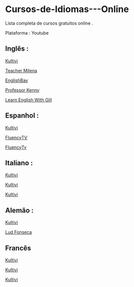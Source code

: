 # Cursos-de-Idiomas---Online
Lista completa de cursos gratuitos online .

Plataforma : Youtube 

## Inglês : 
[Kultivi](https://www.youtube.com/watch?v=wV9NF2lq35c&list=PL8vXuI6zmpdgsO3Ec64aGFYrcp2WOPhUu) 

[Teacher Milena](https://www.youtube.com/watch?v=HAOx5S6OR6c&list=PLPhuKZ16um_y7fFRVxsGV0-IrD3egmFFW)

[EnglishBay](https://www.youtube.com/watch?v=g6eC2MQ1Kv8&list=PLZ65xj2SRHQB0T2GGk-R7bYxorKUkcyoj)

[Professor Kenny](https://www.youtube.com/watch?v=X5TdMsc4YCg&list=PL41dMNqXopt85RhRgFp_jdoI5Bz7DUG-c)

[Learn English With Gill](https://www.youtube.com/watch?v=4e9pSFN795U&list=PLjvCo2ax1ZUdXCO23ICAF0H3N9c35SWfv)

## Espanhol :
[Kultivi](https://www.youtube.com/watch?v=ug6w0dDA7zE&list=PL8vXuI6zmpdhL0QvzsaQ7VIHSyT9xkjvT)

[FluencyTV](https://www.youtube.com/watch?v=LlzhuO8Mg5Q&list=PLlSAkdWPPRKqIR-cefw1Tv84XklkcX3TP)

[FluencyTv](https://www.youtube.com/watch?v=vDRbwo_dQUY&list=PLlSAkdWPPRKo1opzMVPD7itYqwlKIyc1f)

## Italiano :
[Kultivi](https://www.youtube.com/watch?v=awNNmnbvYo8&list=PL8vXuI6zmpdiakr88rpa5cMApzxO5Baau)

[Kultivi](https://www.youtube.com/watch?v=CkPrtKM8wGU&list=PL8vXuI6zmpdh3aQc8RUg0DElvlYe4hHas)

[Kultivi](https://www.youtube.com/watch?v=hYVBy0sNlf0&list=PL8vXuI6zmpdjB9QqMPj9WghqKBN4247nX)

## Alemão :
[Kultivi](https://www.youtube.com/watch?v=f9NQo5p0Qx0&list=PL8vXuI6zmpdg9JXtiJ1ap9ZdoIdbERp_H)

[Lud Fonseca](https://www.youtube.com/watch?v=HKmxFGzdwEw&list=PLVb5urwjy58tgCQP2I4OdL7ynvpqz3usV)

## Francês
[Kultivi](https://www.youtube.com/watch?v=Om2350h2i0U&list=PL8vXuI6zmpdjMJ8vl4UYi87aMREaYPi2c)

[Kultivi](https://www.youtube.com/watch?v=WuDZxB1oYZw&list=PL8vXuI6zmpdjx8Bg-3zZac1ViWfV_8b5d)

[Kultivi](https://www.youtube.com/watch?v=uHpFsH0AlQ0&list=PL8vXuI6zmpdiggz9EzdV-xrR_lTkKbxcc)
